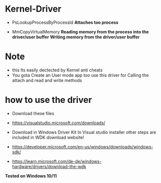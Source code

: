 # Kernel-Driver
- PsLookupProcessByProcessId
**Attaches too process**

- MmCopyVirtualMemory
**Reading memory from the  process into the driver/user buffer**
**Writing memory from the driver/user buffer**



# Note
- this Its easily dectected by Kernel anti cheats
- You gota Create an User mode app too use this driver for Calling the attach and read and write methods


# how to use the driver
- Download these files

- https://visualstudio.microsoft.com/downloads/
- Download in Windows Driver Kit In Visual studio installer other steps are included in WDK download website!
- https://developer.microsoft.com/en-us/windows/downloads/windows-sdk/
- https://learn.microsoft.com/de-de/windows-hardware/drivers/download-the-wdk

**Tested on Windows 10/11**
